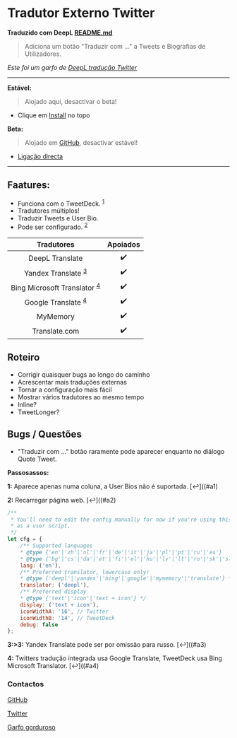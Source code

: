 # Tradutor Externo Twitter

**Traduzido com DeepL [README.md](https://github.com/magicoflolis/userscriptrepo/tree/master/ExternalTranslator#twitter-external-translator)**

> Adiciona um botão "Traduzir com ..." a Tweets e Biografias de Utilizadores.

*Este foi um garfo de [DeepL tradução Twitter](https://greasyfork.org/scripts/411976)*

***
**Estável:**

> Alojado aqui, desactivar o beta!

* Clique em [Install](#install-area) no topo

**Beta:**

> Alojado em [GitHub](https://github.com/magicoflolis/userscriptrepo/tree/master/ExternalTranslator#twitter-external-translator), desactivar estável!

* [Ligação directa](https://github.com/magicoflolis/userscriptrepo/raw/master/ExternalTranslator/twittertranslatorbeta.user.js)

***

## **Faatures:**

* Funciona com o TweetDeck. <sup id="a1">[1](#f1)</sup>
* Tradutores múltiplos!
* Traduzir Tweets e User Bio.
* Pode ser configurado. <sup id="a2">[2](#f2)</sup>

 Tradutores | Apoiados
:-----------:|:---------:
DeepL Translate | ✔️
Yandex Translate <sup id="a3">[3](#f3)</sup> | ✔️
Bing Microsoft Translator <sup id="a4">[4](#f4) | ✔️
Google Translate <sup id="a4">[4](#f4) | ✔️
MyMemory | ✔️
Translate.com | ✔️

## Roteiro

* Corrigir quaisquer bugs ao longo do caminho
* Acrescentar mais traduções externas
* Tornar a configuração mais fácil
* Mostrar vários tradutores ao mesmo tempo
* Inline?
* TweetLonger?

## Bugs / Questões

* "Traduzir com ..." botão raramente pode aparecer enquanto no diálogo Quote Tweet.

**Passosassos:**

<b id="f1">1:</b> Aparece apenas numa coluna, a User Bios não é suportada. [↩]((#a1)

<b id="f2">2:</b> Recarregar página web. [↩]((#a2)

```javascript
/**
 * You'll need to edit the config manually for now if you're using this
 * as a user script.
 */
let cfg = {
    /** Supported languages
    * @type {'en'|'zh'|'nl'|'fr'|'de'|'it'|'ja'|'pl'|'pt'|'ru'|'es'}
    * @type {'bg'|'cs'|'da'|'et'|'fi'|'el'|'hu'|'lv'|'lt'|'ro'|'sk'|'sl'|'sv'} */
    lang: ('en'),
    /** Preferred translator, lowercase only!
    * @type {'deepl'|'yandex'|'bing'|'google'|'mymemory'|'translate'} */
    translator: ('deepl'),
    /** Preferred display
    * @type {'text'|'icon'|'text + icon'} */
    display: ('text + icon'),
    iconWidthA: '16', // Twitter
    iconWidthB: '14', // TweetDeck
    debug: false
};
```

<b id="f3">3:>3:</b> Yandex Translate pode ser por omissão para russo. [↩]((#a3)

<b id="f4">4:</b> Twitters tradução integrada usa Google Translate, TweetDeck usa Bing Microsoft Translator. [↩]((#a4)

### Contactos

[GitHub](https://github.com/magicoflolis)

[Twitter](https://twitter.com/for_lollipops)

[Garfo gorduroso](https://greasyfork.org/users/166061)
